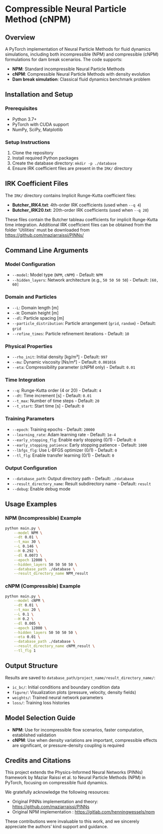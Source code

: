 # Compressible Neural Particle Method (cNPM)
## Overview
A PyTorch implementation of Neural Particle Methods for fluid dynamics simulations, including both incompressible (NPM) and compressible (cNPM) formulations for dam break scenarios.
The code supports:

- **NPM**: Standard incompressible Neural Particle Methods
- **cNPM**: Compressible Neural Particle Methods with density evolution
- **Dam break simulation**: Classical fluid dynamics benchmark problem



## Installation and Setup

### Prerequisites
- Python 3.7+
- PyTorch with CUDA support
- NumPy, SciPy, Matplotlib

### Setup Instructions
1. Clone the repository
2. Install required Python packages
3. Create the database directory: `mkdir -p ./database`
4. Ensure IRK coefficient files are present in the `IRK/` directory

## IRK Coefficient Files

The `IRK/` directory contains Implicit Runge-Kutta coefficient files:

- **Butcher_IRK4.txt**: 4th-order IRK coefficients (used when `--q 4`)
- **Butcher_IRK20.txt**: 20th-order IRK coefficients (used when `--q 20`)

These files contain the Butcher tableau coefficients for implicit Runge-Kutta time integration. Additional IRK coefficient files can be obtained from the folder 'Utilities' must be downloaded from https://github.com/maziarraissi/PINNs/



## Command Line Arguments
### Model Configuration
- `--model`: Model type (`NPM`, `cNPM`) - Default: `NPM`
- `--hidden_layers`: Network architecture (e.g., `50 50 50 50`) - Default: `[60, 60]`

### Domain and Particles
- `--L`: Domain length [m]
- `--H`: Domain height [m]
- `--dl`: Particle spacing [m]
- `--particle_distribution`: Particle arrangement (`grid`, `random`) - Default: `grid`
- `--refine_times`: Particle refinement iterations - Default: `10`

### Physical Properties
- `--rho_init`: Initial density [kg/m³] - Default: `997`
- `--mu`: Dynamic viscosity [Ns/m²] - Default: `0.001016`
- `--eta`: Compressibility parameter (cNPM only) - Default: `0.01`

### Time Integration
- `--q`: Runge-Kutta order (4 or 20) - Default: `4`
- `--dt`: Time increment [s] - Default: `0.01`
- `--t_max`: Number of time steps - Default: `20`
- `--t_start`: Start time [s] - Default: `0`

### Training Parameters
- `--epoch`: Training epochs - Default: `20000`
- `--learning_rate`: Adam learning rate - Default: `1e-4`
- `--early_stopping_flg`: Enable early stopping (0/1) - Default: `0`
- `--early_stopping_patience`: Early stopping patience - Default: `1000`
- `--lbfgs_flg`: Use L-BFGS optimizer (0/1) - Default: `0`
- `--tl_flg`: Enable transfer learning (0/1) - Default: `0`

### Output Configuration
- `--database_path`: Output directory path - Default: `./database`
- `--result_directory_name`: Result subdirectory name - Default: `result`
- `--debug`: Enable debug mode

## Usage Examples

### NPM (Incompressible) Example
```bash
python main.py \
    --model NPM \
    --dt 0.01 \
    --t_max 30 \
    --L 0.146 \
    --H 0.292 \
    --dl 0.0073 \
    --epoch 12000 \
    --hidden_layers 50 50 50 50 \
    --database_path ./database \
    --result_directory_name NPM_result
```

### cNPM (Compressible) Example
```bash
python main.py \
    --model cNPM \
    --dt 0.01 \
    --t_max 20 \
    --L 0.1 \
    --H 0.2 \
    --dl 0.005 \
    --epoch 12000 \
    --hidden_layers 50 50 50 50 \
    --eta 0.01 \
    --database_path ./database \
    --result_directory_name cNPM_result \
    --tl_flg 1
```

## Output Structure

Results are saved to `database_path/project_name/result_directory_name/`:
- `ic_bc/`: Initial conditions and boundary condition data
- `figure/`: Visualization plots (pressure, velocity, density fields)
- `weights/`: Trained neural network parameters
- `loss/`: Training loss histories

## Model Selection Guide
- **NPM**: Use for incompressible flow scenarios, faster computation, established validation
- **cNPM**: Use when density variations are important, compressible effects are significant, or pressure-density coupling is required


## Credits and Citations
This project extends the Physics-Informed Neural Networks (PINNs) framework by Maziar Raissi et al. to Neural Particle Methods (NPM) in PyTorch, focusing on compressible fluid dynamics.

We gratefully acknowledge the following resources:
- Original PINNs implementation and theory: https://github.com/maziarraissi/PINNs
- Original NPM implementation : https://gitlab.com/henningwessels/npm

These contributions were invaluable to this work, and we sincerely appreciate the authors’ kind support and guidance.
